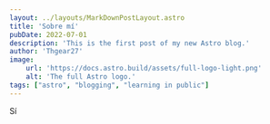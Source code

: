 ```yaml
---
layout: ../layouts/MarkDownPostLayout.astro
title: 'Sobre mí'
pubDate: 2022-07-01
description: 'This is the first post of my new Astro blog.'
author: 'Thgear27'
image:
    url: 'https://docs.astro.build/assets/full-logo-light.png'
    alt: 'The full Astro logo.'
tags: ["astro", "blogging", "learning in public"]
---
```


Sí